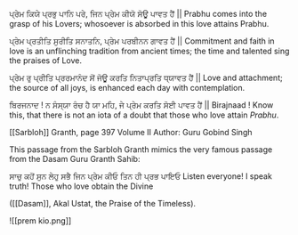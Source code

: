 ਪ੍ਰੇਮ ਕਿਯੇ ਪ੍ਰਭੁ ਪਾਨਿ ਪਰੇ, ਜਿਨ ਪ੍ਰੇਮ ਕੀਯੋ ਸੋਊ ਪਾਵਤ ਹੈਂ ||
Prabhu comes into the grasp of his Lovers; whosoever is absorbed in this love attains Prabhu.

ਪ੍ਰੇਮ ਪ੍ਰਤੀਤਿ ਸੁਰੀਤਿ ਸਨਾਤਨਿ, ਪ੍ਰੇਮ ਪਰਬੀਨਨ ਗਾਵਤ ਹੈਂ ||
Commitment and faith in love is an unflinching tradition from ancient times; the time and talented sing the praises of Love.

ਪ੍ਰੇਮ ਰੁ ਪ੍ਰੀਤਿ ਪ੍ਰਰਮਾਨੰਦ ਸੋਂ ਜੋਊ ਕਰਤਿ ਨਿਤਾਪ੍ਰਤਿ ਧ੍ਯਾਵਤ ਹੈਂ ||
Love and attachment; the source of all joys, is enhanced each day with contemplation.

ਬਿਰਜਨਾਦ ! ਨ ਸੰਸ੍ਯਾ ਰੰਚ ਹੈ ਯਾ ਮਹਿ, ਜੇ ਪ੍ਰੇਮ ਕਰਤਿ ਸੋਈ ਪਾਵਤ ਹੈਂ ||
Birajnaad ! Know this, that there is not an iota of a doubt that those who love attain *Prabhu*.

[[Sarbloh]] Granth, page 397 Volume II
Author: Guru Gobind Singh

This passage from the Sarbloh Granth mimics the very famous passage from the Dasam Guru Granth Sahib: 

ਸਾਚੁ ਕਹੋਂ ਸੁਨ ਲੇਹੁ ਸਭੈ ਜਿਨ ਪ੍ਰੇਮ ਕੀਓ ਤਿਨ ਹੀ ਪ੍ਰਭ ਪਾਇਓ
Listen everyone! I speak truth! Those who love obtain the Divine

([[Dasam]], Akal Ustat, the Praise of the Timeless). 

![[prem kio.png]]